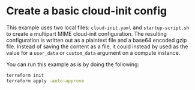 # Create a basic cloud-init config
This example uses two local files: `cloud-init.yaml` and `startup-script.sh` to create a multipart MIME cloud-init configuration. The resulting configuration is written out as a plaintext file and a base64 encoded gzip file. Instead of saving the content as a file, it could instead by used as the value for a `user_data` or `custom_data` argument on a compute instance.

You can run this example as is by doing the following:

```bash
terraform init
terraform apply -auto-approve
```